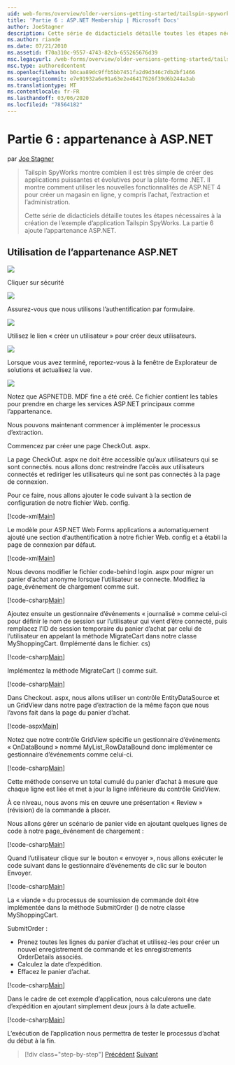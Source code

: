 ```yaml
---
uid: web-forms/overview/older-versions-getting-started/tailspin-spyworks/tailspin-spyworks-part-6
title: 'Partie 6 : ASP.NET Membership | Microsoft Docs'
author: JoeStagner
description: Cette série de didacticiels détaille toutes les étapes nécessaires à la création de l’exemple d’application Tailspin SpyWorks. La partie 6 ajoute l’appartenance ASP.NET.
ms.author: riande
ms.date: 07/21/2010
ms.assetid: f70a310c-9557-4743-82cb-655265676d39
msc.legacyurl: /web-forms/overview/older-versions-getting-started/tailspin-spyworks/tailspin-spyworks-part-6
msc.type: authoredcontent
ms.openlocfilehash: b0caa89dc9ffb5bb7451fa2d9d346c7db2bf1466
ms.sourcegitcommit: e7e91932a6e91a63e2e46417626f39d6b244a3ab
ms.translationtype: MT
ms.contentlocale: fr-FR
ms.lasthandoff: 03/06/2020
ms.locfileid: "78564182"
---
```

# <a name="part-6-aspnet-membership"></a>Partie 6 : appartenance à ASP.NET

par [Joe Stagner](https://github.com/JoeStagner)

> Tailspin SpyWorks montre combien il est très simple de créer des applications puissantes et évolutives pour la plate-forme .NET. Il montre comment utiliser les nouvelles fonctionnalités de ASP.NET 4 pour créer un magasin en ligne, y compris l’achat, l’extraction et l’administration.
> 
> Cette série de didacticiels détaille toutes les étapes nécessaires à la création de l’exemple d’application Tailspin SpyWorks. La partie 6 ajoute l’appartenance ASP.NET.

## <a id="_Toc260221672"></a>Utilisation de l’appartenance ASP.NET

![](tailspin-spyworks-part-6/_static/image1.png)

Cliquer sur sécurité

![](tailspin-spyworks-part-6/_static/image1.jpg)

Assurez-vous que nous utilisons l’authentification par formulaire.

![](tailspin-spyworks-part-6/_static/image2.jpg)

Utilisez le lien « créer un utilisateur » pour créer deux utilisateurs.

![](tailspin-spyworks-part-6/_static/image3.jpg)

Lorsque vous avez terminé, reportez-vous à la fenêtre de Explorateur de solutions et actualisez la vue.

![](tailspin-spyworks-part-6/_static/image2.png)

Notez que ASPNETDB. MDF fine a été créé. Ce fichier contient les tables pour prendre en charge les services ASP.NET principaux comme l’appartenance.

Nous pouvons maintenant commencer à implémenter le processus d’extraction.

Commencez par créer une page CheckOut. aspx.

La page CheckOut. aspx ne doit être accessible qu’aux utilisateurs qui se sont connectés. nous allons donc restreindre l’accès aux utilisateurs connectés et rediriger les utilisateurs qui ne sont pas connectés à la page de connexion.

Pour ce faire, nous allons ajouter le code suivant à la section de configuration de notre fichier Web. config.

[!code-xml[Main](tailspin-spyworks-part-6/samples/sample1.xml)]

Le modèle pour ASP.NET Web Forms applications a automatiquement ajouté une section d’authentification à notre fichier Web. config et a établi la page de connexion par défaut.

[!code-xml[Main](tailspin-spyworks-part-6/samples/sample2.xml)]

Nous devons modifier le fichier code-behind login. aspx pour migrer un panier d’achat anonyme lorsque l’utilisateur se connecte. Modifiez la page\_événement de chargement comme suit.

[!code-csharp[Main](tailspin-spyworks-part-6/samples/sample3.cs)]

Ajoutez ensuite un gestionnaire d’événements « journalisé » comme celui-ci pour définir le nom de session sur l’utilisateur qui vient d’être connecté, puis remplacez l’ID de session temporaire du panier d’achat par celui de l’utilisateur en appelant la méthode MigrateCart dans notre classe MyShoppingCart. (Implémenté dans le fichier. cs)

[!code-csharp[Main](tailspin-spyworks-part-6/samples/sample4.cs)]

Implémentez la méthode MigrateCart () comme suit.

[!code-csharp[Main](tailspin-spyworks-part-6/samples/sample5.cs)]

Dans Checkout. aspx, nous allons utiliser un contrôle EntityDataSource et un GridView dans notre page d’extraction de la même façon que nous l’avons fait dans la page du panier d’achat.

[!code-aspx[Main](tailspin-spyworks-part-6/samples/sample6.aspx)]

Notez que notre contrôle GridView spécifie un gestionnaire d’événements « OnDataBound » nommé MyList\_RowDataBound donc implémenter ce gestionnaire d’événements comme celui-ci.

[!code-csharp[Main](tailspin-spyworks-part-6/samples/sample7.cs)]

Cette méthode conserve un total cumulé du panier d’achat à mesure que chaque ligne est liée et met à jour la ligne inférieure du contrôle GridView.

À ce niveau, nous avons mis en œuvre une présentation « Review » (révision) de la commande à placer.

Nous allons gérer un scénario de panier vide en ajoutant quelques lignes de code à notre page\_événement de chargement :

[!code-csharp[Main](tailspin-spyworks-part-6/samples/sample8.cs)]

Quand l’utilisateur clique sur le bouton « envoyer », nous allons exécuter le code suivant dans le gestionnaire d’événements de clic sur le bouton Envoyer.

[!code-csharp[Main](tailspin-spyworks-part-6/samples/sample9.cs)]

La « viande » du processus de soumission de commande doit être implémentée dans la méthode SubmitOrder () de notre classe MyShoppingCart.

SubmitOrder :

- Prenez toutes les lignes du panier d’achat et utilisez-les pour créer un nouvel enregistrement de commande et les enregistrements OrderDetails associés.
- Calculez la date d’expédition.
- Effacez le panier d’achat.

[!code-csharp[Main](tailspin-spyworks-part-6/samples/sample10.cs)]

Dans le cadre de cet exemple d’application, nous calculerons une date d’expédition en ajoutant simplement deux jours à la date actuelle.

[!code-csharp[Main](tailspin-spyworks-part-6/samples/sample11.cs)]

L’exécution de l’application nous permettra de tester le processus d’achat du début à la fin.

> [!div class="step-by-step"]
> [Précédent](tailspin-spyworks-part-5.md)
> [Suivant](tailspin-spyworks-part-7.md)
